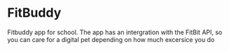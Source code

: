 # FitBuddy
Fitbuddy app for school. The app has an intergration with the FitBit API, so you can care for a digital pet depending on how much excersice you do
